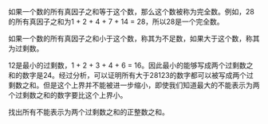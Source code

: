 如果一个数的所有真因子之和等于这个数，那么这个数被称为完全数。例如，28的所有真因子之和为1 + 2 + 4 + 7 + 14 = 28，所以28是一个完全数。

如果一个数的所有真因子之和小于这个数，称其为不足数，如果大于这个数，称其为过剩数。

12是最小的过剩数，1 + 2 + 3 + 4 + 6 = 16。因此最小的能够写成两个过剩数之和的数字是24。经过分析，可以证明所有大于28123的数字都可以被写成两个过剩数之和。但是这个上界并不能被进一步缩小，即使我们知道最大的不能表示为两个过剩数之和的数字要比这个上界小。

找出所有不能表示为两个过剩数之和的正整数之和。